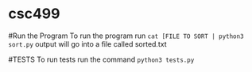 # csc499

#Run the Program
To run the program run `cat [FILE TO SORT | python3 sort.py` output will go into a file called sorted.txt

#TESTS
To run tests run the command `python3 tests.py`
